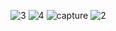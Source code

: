 ![3](https://cloud.githubusercontent.com/assets/16962727/14481891/d6a368bc-0154-11e6-8651-9e0efd5e9c1d.JPG)
![4](https://cloud.githubusercontent.com/assets/16962727/14481893/d6a79f68-0154-11e6-834a-54fc1c359920.JPG)
![capture](https://cloud.githubusercontent.com/assets/16962727/14481892/d6a4a466-0154-11e6-9937-c420f9e218f5.JPG)
![2](https://cloud.githubusercontent.com/assets/16962727/14481894/d6a840bc-0154-11e6-9d4f-9bf2718d2ffe.JPG)
